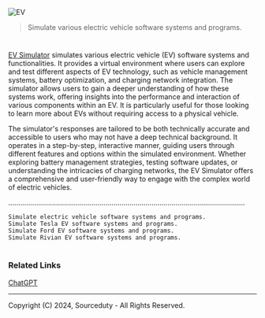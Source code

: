 ![EV](https://github.com/user-attachments/assets/fcca961f-b1c9-4c44-9432-1ace6fc92d65)

> Simulate various electric vehicle software systems and programs. 

#

[EV Simulator](https://chatgpt.com/g/g-zmCnbzCKx-ev-simulator) simulates various electric vehicle (EV) software systems and functionalities. It provides a virtual environment where users can explore and test different aspects of EV technology, such as vehicle management systems, battery optimization, and charging network integration. The simulator allows users to gain a deeper understanding of how these systems work, offering insights into the performance and interaction of various components within an EV. It is particularly useful for those looking to learn more about EVs without requiring access to a physical vehicle.

The simulator's responses are tailored to be both technically accurate and accessible to users who may not have a deep technical background. It operates in a step-by-step, interactive manner, guiding users through different features and options within the simulated environment. Whether exploring battery management strategies, testing software updates, or understanding the intricacies of charging networks, the EV Simulator offers a comprehensive and user-friendly way to engage with the complex world of electric vehicles.

.......................................................................................................................

```
Simulate electric vehicle software systems and programs.
Simulate Tesla EV software systems and programs.
Simulate Ford EV software systems and programs.
Simulate Rivian EV software systems and programs.
```

#
### Related Links

[ChatGPT](https://github.com/sourceduty/ChatGPT)

***
Copyright (C) 2024, Sourceduty - All Rights Reserved.
